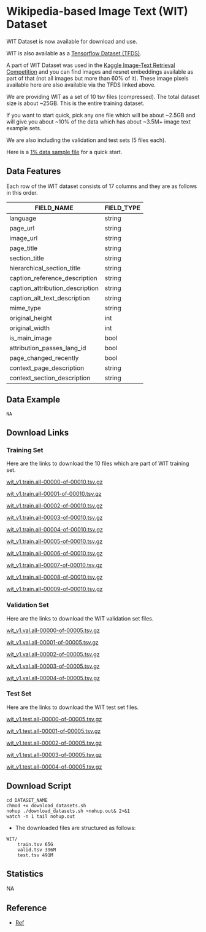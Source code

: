 # Wikipedia-based Image Text (WIT) Dataset

WIT Dataset is now available for download and use.

WIT is also available as a [Tensorflow Dataset (TFDS)](https://www.tensorflow.org/datasets/catalog/wit).

A part of WIT Dataset was used in the [Kaggle Image-Text Retrieval Competition](https://www.kaggle.com/c/wikipedia-image-caption/overview) and you can find images and resnet embeddings available as part of that (not all images but more than 60% of it). These image pixels available here are also available via the TFDS linked above.

We are providing WIT as a set of 10 tsv files (compressed). The total dataset
size is about ~25GB. This is the entire training dataset. 

If you want to start quick, pick any one file which will be about ~2.5GB and will give you about ~10% of the data which has about ~3.5M+
image text example sets. 

We are also including the validation and test sets (5 files each).

Here is a [1% data sample file](https://storage.googleapis.com/gresearch/wit/wit_v1.train.all-1percent_sample.tsv.gz) for a quick start.

## Data Features

Each row of the WIT dataset consists of 17 columns and they are as follows in this order.

FIELD_NAME                              | FIELD_TYPE |
----------------------------------------|------------|
language                                | string     |
page_url                                | string     |
image_url                               | string     |
page_title                              | string     |
section_title                           | string     |
hierarchical_section_title              | string     |
caption_reference_description           | string     |
caption_attribution_description         | string     |
caption_alt_text_description            | string     |
mime_type                               | string     |
original_height                         | int        |
original_width                          | int        |
is_main_image                           | bool       |
attribution_passes_lang_id              | bool       |
page_changed_recently                   | bool       |
context_page_description                | string     |
context_section_description             | string     |

## Data Example

```
NA
```


## Download Links

### Training Set

Here are the links to download the 10 files which are part of WIT training set.

[wit_v1.train.all-00000-of-00010.tsv.gz](https://storage.googleapis.com/gresearch/wit/wit_v1.train.all-00000-of-00010.tsv.gz)

[wit_v1.train.all-00001-of-00010.tsv.gz](https://storage.googleapis.com/gresearch/wit/wit_v1.train.all-00001-of-00010.tsv.gz)

[wit_v1.train.all-00002-of-00010.tsv.gz](https://storage.googleapis.com/gresearch/wit/wit_v1.train.all-00002-of-00010.tsv.gz)

[wit_v1.train.all-00003-of-00010.tsv.gz](https://storage.googleapis.com/gresearch/wit/wit_v1.train.all-00003-of-00010.tsv.gz)

[wit_v1.train.all-00004-of-00010.tsv.gz](https://storage.googleapis.com/gresearch/wit/wit_v1.train.all-00004-of-00010.tsv.gz)

[wit_v1.train.all-00005-of-00010.tsv.gz](https://storage.googleapis.com/gresearch/wit/wit_v1.train.all-00005-of-00010.tsv.gz)

[wit_v1.train.all-00006-of-00010.tsv.gz](https://storage.googleapis.com/gresearch/wit/wit_v1.train.all-00006-of-00010.tsv.gz)

[wit_v1.train.all-00007-of-00010.tsv.gz](https://storage.googleapis.com/gresearch/wit/wit_v1.train.all-00007-of-00010.tsv.gz)

[wit_v1.train.all-00008-of-00010.tsv.gz](https://storage.googleapis.com/gresearch/wit/wit_v1.train.all-00008-of-00010.tsv.gz)

[wit_v1.train.all-00009-of-00010.tsv.gz](https://storage.googleapis.com/gresearch/wit/wit_v1.train.all-00009-of-00010.tsv.gz)


### Validation Set

Here are the links to download the WIT validation set files.

[wit_v1.val.all-00000-of-00005.tsv.gz](https://storage.googleapis.com/gresearch/wit/wit_v1.val.all-00000-of-00005.tsv.gz)

[wit_v1.val.all-00001-of-00005.tsv.gz](https://storage.googleapis.com/gresearch/wit/wit_v1.val.all-00001-of-00005.tsv.gz)

[wit_v1.val.all-00002-of-00005.tsv.gz](https://storage.googleapis.com/gresearch/wit/wit_v1.val.all-00002-of-00005.tsv.gz)

[wit_v1.val.all-00003-of-00005.tsv.gz](https://storage.googleapis.com/gresearch/wit/wit_v1.val.all-00003-of-00005.tsv.gz)

[wit_v1.val.all-00004-of-00005.tsv.gz](https://storage.googleapis.com/gresearch/wit/wit_v1.val.all-00004-of-00005.tsv.gz)


### Test Set


Here are the links to download the WIT test set files.

[wit_v1.test.all-00000-of-00005.tsv.gz](https://storage.googleapis.com/gresearch/wit/wit_v1.test.all-00000-of-00005.tsv.gz)

[wit_v1.test.all-00001-of-00005.tsv.gz](https://storage.googleapis.com/gresearch/wit/wit_v1.test.all-00001-of-00005.tsv.gz)

[wit_v1.test.all-00002-of-00005.tsv.gz](https://storage.googleapis.com/gresearch/wit/wit_v1.test.all-00002-of-00005.tsv.gz)

[wit_v1.test.all-00003-of-00005.tsv.gz](https://storage.googleapis.com/gresearch/wit/wit_v1.test.all-00003-of-00005.tsv.gz)

[wit_v1.test.all-00004-of-00005.tsv.gz](https://storage.googleapis.com/gresearch/wit/wit_v1.test.all-00004-of-00005.tsv.gz)


## Download Script

```shell
cd DATASET_NAME
chmod +x download_datasets.sh
nohup ./download_datasets.sh >nohup.out& 2>&1
watch -n 1 tail nohup.out
```

- The downloaded files are structured as follows:

```
WIT/
    train.tsv 65G
    valid.tsv 396M
    test.tsv 491M
```

## Statistics

NA

## Reference

- [Ref](https://github.com/google-research-datasets/wit/blob/main/DATA.md)